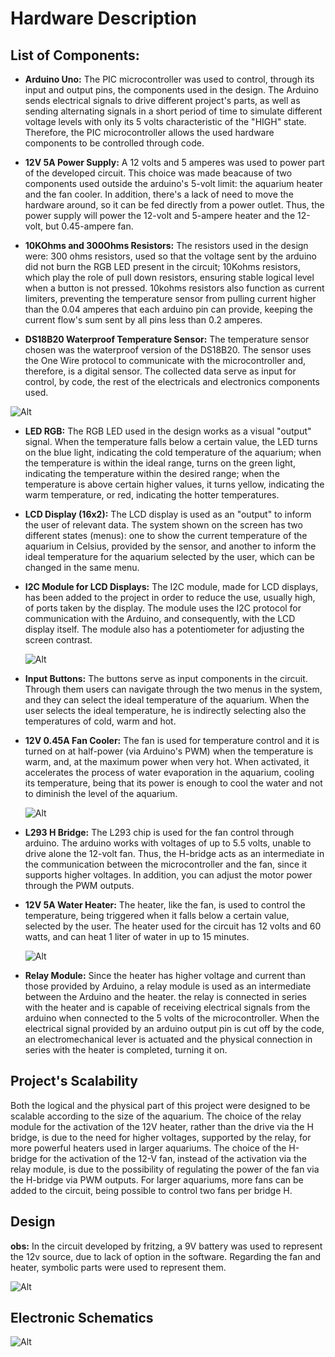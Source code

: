 # Hardware Description

## List of Components:

- **Arduino Uno:**
    The PIC microcontroller was used to control, through its input and output pins, the components used in the design. The Arduino sends electrical signals to drive different project's parts, as well as sending alternating signals in a short period of time to simulate different voltage levels with only its 5 volts characteristic of the "HIGH" state. Therefore, the PIC microcontroller allows the used hardware components to be controlled through code.
    
- **12V 5A Power Supply:**
  A 12 volts and 5 amperes was used to power part of the developed circuit. This choice was made beacause of two components used outside the arduino's 5-volt limit: the aquarium heater and the fan cooler. In addition, there's a lack of need to move the hardware around, so it can be fed directly from a power outlet. Thus, the power supply will power the 12-volt and 5-ampere heater and the 12-volt, but 0.45-ampere fan.
  
- **10KOhms and 300Ohms Resistors:** 
  The resistors used in the design were: 300 ohms resistors, used so that the voltage sent by the arduino did not burn the RGB LED present in the circuit; 10Kohms resistors, which play the role of pull down resistors, ensuring stable logical level when a button is not pressed. 10kohms resistors also function as current limiters, preventing the temperature sensor from pulling current higher than the 0.04 amperes that each arduino pin can provide, keeping the current flow's sum sent by all pins less than 0.2 amperes.
  
- **DS18B20 Waterproof Temperature Sensor:**
 The temperature sensor chosen was the waterproof version of the DS18B20. The sensor uses the One Wire protocol to communicate with the microcontroller and, therefore, is a digital sensor. The collected data serve as input for control, by code, the rest of the electricals and electronics components used.
  
 ![Alt](https://github.com/begalv/mackenzie-projeto-TermostatoAquario/blob/master/docs/Hardware/images/sensor.jpg)
  
- **LED RGB:** 
  The RGB LED used in the design works as a visual "output" signal. When the temperature falls below a certain value, the LED turns on the blue light, indicating the cold temperature of the aquarium; when the temperature is within the ideal range, turns on the green light, indicating the temperature within the desired range; when the temperature is above certain higher values, it turns yellow, indicating the warm temperature, or red, indicating the hotter temperatures.
  
- **LCD Display (16x2):**
 The LCD display is used as an "output" to inform the user of relevant data. The system shown on the screen has two different states (menus): one to show the current temperature of the aquarium in Celsius, provided by the sensor, and another to inform the ideal temperature for the aquarium selected by the user, which can be changed in the same menu.

- **I2C Module for LCD Displays:** 
  The I2C module, made for LCD displays, has been added to the project in order to reduce the use, usually high, of ports taken by the display. The module uses the I2C protocol for communication with the Arduino, and consequently, with the LCD display itself. The module also has a potentiometer for adjusting the screen contrast.
  
   ![Alt](https://github.com/begalv/mackenzie-projeto-PCCooler/blob/master/docs/Hardware/images/i2c.jpg)

- **Input Buttons:**
  The buttons serve as input components in the circuit. Through them users can navigate through the two menus in the system, and they can select the ideal temperature of the aquarium. When the user selects the ideal temperature, he is indirectly selecting also the temperatures of cold, warm and hot.

- **12V 0.45A Fan Cooler:**
  The fan is used for temperature control and it is turned on at half-power (via Arduino's PWM) when the temperature is warm, and, at the maximum power when very hot. When activated, it accelerates the process of water evaporation in the aquarium, cooling its temperature, being that its power is enough to cool the water and not to diminish the level of the aquarium.
  
  ![Alt](https://github.com/begalv/mackenzie-projeto-PCCooler/blob/master/docs/Hardware/images/cooler.jpg)

- **L293 H Bridge:**
  The L293 chip is used for the fan control through arduino. The arduino works with voltages of up to 5.5 volts, unable to drive alone the 12-volt fan. Thus, the H-bridge acts as an intermediate in the communication between the microcontroller and the fan, since it supports higher voltages. In addition, you can adjust the motor power through the PWM outputs.

- **12V 5A Water Heater:**
  The heater, like the fan, is used to control the temperature, being triggered when it falls below a certain value, selected by the user. The heater used for the circuit has 12 volts and 60 watts, and can heat 1 liter of water in up to 15 minutes.
  
  ![Alt](https://github.com/begalv/mackenzie-projeto-PCCooler/blob/master/docs/Hardware/images/aquecedor.jpg)

- **Relay Module:**
  Since the heater has higher voltage and current than those provided by Arduino, a relay module is used as an intermediate between the Arduino and the heater. the relay is connected in series with the heater and is capable of receiving electrical signals from the arduino when connected to the 5 volts of the microcontroller. When the electrical signal provided by an arduino output pin is cut off by the code, an electromechanical lever is actuated and the physical connection in series with the heater is completed, turning it on. 
  
## Project's Scalability
  Both the logical and the physical part of this project were designed to be scalable according to the size of the aquarium. The choice of the relay module for the activation of the 12V heater, rather than the drive via the H bridge, is due to the need for higher voltages, supported by the relay, for more powerful heaters used in larger aquariums. The choice of the H-bridge for the activation of the 12-V fan, instead of the activation via the relay module, is due to the possibility of regulating the power of the fan via the H-bridge via PWM outputs. For larger aquariums, more fans can be added to the circuit, being possible to control two fans per bridge H.
  
## Design

**obs:**
   In the circuit developed by fritzing, a 9V battery was used to represent the 12v source, due to lack of option in the software. Regarding the fan and heater, symbolic parts were used to represent them.
   
![Alt](https://github.com/begalv/mackenzie-projeto-PCCooler/blob/master/docs/Hardware/images/fritzing.jpg)

## Electronic Schematics

![Alt](https://github.com/begalv/mackenzie-projeto-PCCooler/blob/master/docs/Hardware/images/circ.jpg)


